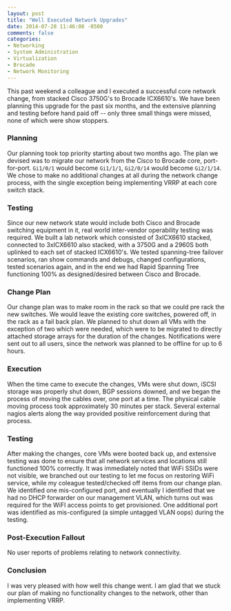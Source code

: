 ```yaml
---
layout: post
title: "Well Executed Network Upgrades"
date: 2014-07-28 11:46:08 -0500
comments: false
categories: 
- Networking
- System Administration
- Virtualization
- Brocade
- Network Monitoring
---
```

This past weekend a colleague and I executed a successful core network change, from stacked Cisco 3750G's to Brocade ICX6610's. We have been planning this upgrade for the past six months, and the extensive planning and testing before hand paid off -- only three small things were missed, none of which were show stoppers.

<!--more-->

### Planning

Our planning took top priority starting about two months ago. The plan we devised was to migrate our network from the Cisco to Brocade core, port-for-port. `Gi1/0/1` would become `Gi1/1/1`, `Gi2/0/14` would become `Gi2/1/14`. We chose to make no additional changes at all during the network change process, with the single exception being implementing VRRP at each core switch stack.

### Testing

Since our new network state would include both Cisco and Brocade switching equipment in it, real world inter-vendor operability testing was required. We built a lab network which consisted of 3xICX6610 stacked, connected to 3xICX6610 also stacked, with a 3750G and a 2960S both uplinked to each set of stacked ICX6610's. We tested spanning-tree failover scenarios, ran show commands and debugs, changed configurations, tested scenarios again, and in the end we had Rapid Spanning Tree functioning 100% as designed/desired between Cisco and Brocade. 

### Change Plan

Our change plan was to make room in the rack so that we could pre rack the new switches. We would leave the existing core switches, powered off, in the rack as a fail back plan. We planned to shut down all VMs with the exception of two which were needed, which were to be migrated to directly attached storage arrays for the duration of the changes. Notifications were sent out to all users, since the network was planned to be offline for up to 6 hours.

### Execution

When the time came to execute the changes, VMs were shut down, iSCSI storage was properly shut down, BGP sessions downed, and we began the process of moving the cables over, one port at a time. The physical cable moving process took approximately 30 minutes per stack. Several external nagios alerts along the way provided positive reinforcement during that process.

### Testing

After making the changes, core VMs were booted back up, and extensive testing was done to ensure that all network services and locations still functioned 100% correctly. It was immediately noted that WiFi SSIDs were not visible, we branched out our testing to let me focus on restoring WiFi service, while my coleague tested/checked off items from our change plan. We identified one mis-configured port, and eventually I identified that we had no DHCP forwarder on our management VLAN, which turns out was required for the WiFI access points to get provisioned. One additional port was identified as mis-configured (a simple untagged VLAN oops) during the testing.

### Post-Execution Fallout

No user reports of problems relating to network connectivity.

### Conclusion

I was very pleased with how well this change went. I am glad that we stuck our plan of making no functionality changes to the network, other than implementing VRRP. 

